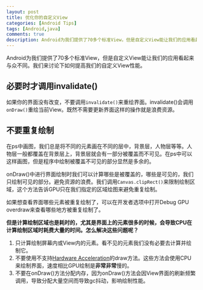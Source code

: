 ```yaml
---
layout: post
title: 优化你的自定义View
categories: [Android Tips]
tags: [Android,java]
comments: true
description: Android为我们提供了70多个标准View，但是自定义View能让我们的应用看起来与众不同。我们来讨论下如何提高我们的自定义View性能。
---
```


Android为我们提供了70多个标准View，但是自定义View能让我们的应用看起来与众不同。我们来讨论下如何提高我们的自定义View性能。

## 必要时才调用invalidate()

如果你的界面没有改变，不要调用```invalidate()```来重绘界面。invalidate()会调用```onDraw()```重绘当前View。既然不需要更新界面这样的操作就是浪费资源。

## 不要重复绘制

在ps中画图，我们总是将不同的元素画在不同的层中，背景层，人物层等等。人物层一般都覆盖在背景层上，背景层就会有一部分被覆盖而不可见。在ps中可以这样画图，但是程序中绘制被覆盖不可见的部分显然是多余的。

onDraw()中进行界面绘制时我们可以计算哪些是被覆盖的，哪些是可见的，我们只绘制可见的部分。避免资源的浪费。我们调用```Canvas.clipRect()```来限制绘制区域，这个方法告诉GPU只在我们指定的区域绘图来避免重复绘制。

如果想查看界面哪些元素被重复绘制了，可以在开发者选项中打开Debug GPU overdraw来查看哪些地方被重复绘制了。

**但是计算绘制区域也是耗时的，尤其是界面上的元素很多的时候，会导致CPU在计算绘制区域时耗费大量的时间。怎么解决这些问题呢？**

1. 只计算绘制屏幕内或View内的元素。看不见的元素我们没有必要去计算并绘制它。
2. 不要使用不支持[Hardware Acceleration][1]的draw方法。这些方法会使用CPU来绘制界面，速度相比GPU绘制是**非常非常**慢的。
3. 不要在onDraw()方法分配内存，因为onDraw()方法会因View界面的刷新频繁调用，导致分配大量空间而导致gc抖动，影响绘制性能。




[1]:	http://developer.android.com/intl/zh-cn/guide/topics/graphics/hardware-accel.html#Unsupported%20Drawing%20Operations